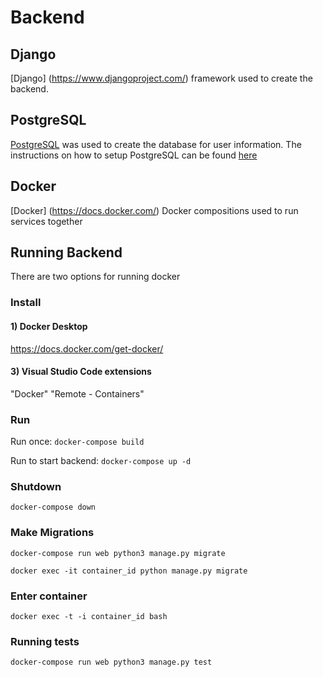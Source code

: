 # Backend

## Django
[Django] (https://www.djangoproject.com/) framework used to create the backend.


## PostgreSQL
[PostgreSQL](https://www.postgresql.org/) was used to create the database for user information. The instructions on how to setup PostgreSQL can be found [here](https://www.postgresql.org/download/)

## Docker
[Docker] (https://docs.docker.com/) Docker compositions used to run services together

## Running Backend

There are two options for running docker

### Install

#### 1) Docker Desktop
https://docs.docker.com/get-docker/

#### 3) Visual Studio Code extensions

"Docker"
"Remote - Containers"

### Run

Run once: `docker-compose build`

Run to start backend: `docker-compose up -d`

### Shutdown

`docker-compose down`

### Make Migrations

`docker-compose run web python3 manage.py migrate`

`docker exec -it container_id python manage.py migrate`

### Enter container

`docker exec -t -i container_id bash`

### Running tests

`docker-compose run web python3 manage.py test`
